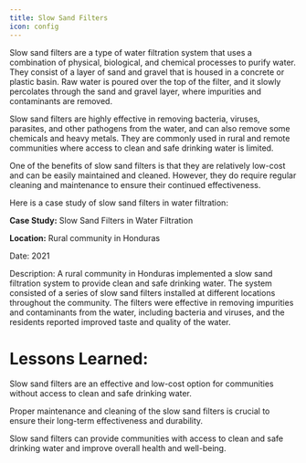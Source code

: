 ```yaml
---
title: Slow Sand Filters
icon: config
---
```


Slow sand filters are a type of water filtration system that uses a combination of physical, biological, and chemical processes to purify water. They consist of a layer of sand and gravel that is housed in a concrete or plastic basin. Raw water is poured over the top of the filter, and it slowly percolates through the sand and gravel layer, where impurities and contaminants are removed.

Slow sand filters are highly effective in removing bacteria, viruses, parasites, and other pathogens from the water, and can also remove some chemicals and heavy metals. They are commonly used in rural and remote communities where access to clean and safe drinking water is limited.

One of the benefits of slow sand filters is that they are relatively low-cost and can be easily maintained and cleaned. However, they do require regular cleaning and maintenance to ensure their continued effectiveness.

Here is a case study of slow sand filters in water filtration:

<b>Case Study:</b> Slow Sand Filters in Water Filtration

<b>Location:</b> Rural community in Honduras
    
Date: 2021
    
Description: A rural community in Honduras implemented a slow sand filtration system to provide clean and safe drinking water. The system consisted of a series of slow sand filters installed at different locations throughout the community. The filters were effective in removing impurities and contaminants from the water, including bacteria and viruses, and the residents reported improved taste and quality of the water.

# Lessons Learned:

Slow sand filters are an effective and low-cost option for communities without access to clean and safe drinking water.
    
Proper maintenance and cleaning of the slow sand filters is crucial to ensure their long-term effectiveness and durability.
    
Slow sand filters can provide communities with access to clean and safe drinking water and improve overall health and well-being.